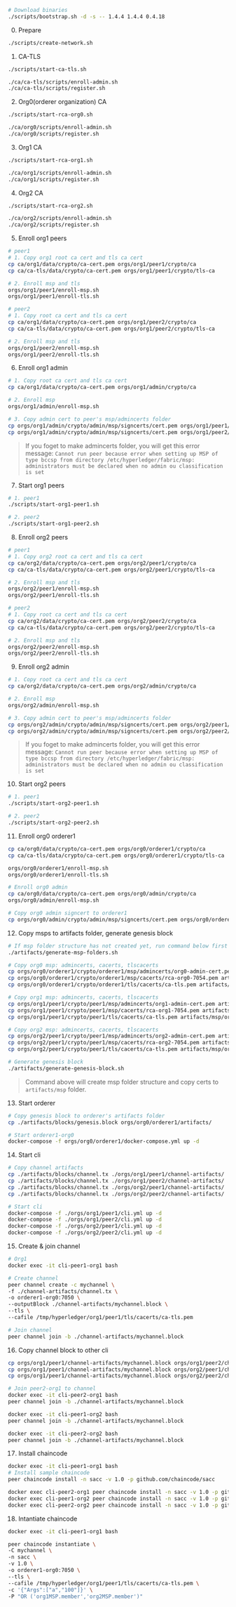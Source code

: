 ```sh
# Download binaries
./scripts/bootstrap.sh -d -s -- 1.4.4 1.4.4 0.4.18
```

0. Prepare
```sh
./scripts/create-network.sh
```

1. CA-TLS
```sh
./scripts/start-ca-tls.sh

./ca/ca-tls/scripts/enroll-admin.sh
./ca/ca-tls/scripts/register.sh
```

2. Org0(orderer organization) CA
```sh
./scripts/start-rca-org0.sh

./ca/org0/scripts/enroll-admin.sh
./ca/org0/scripts/register.sh
```
3. Org1 CA
```sh
./scripts/start-rca-org1.sh

./ca/org1/scripts/enroll-admin.sh
./ca/org1/scripts/register.sh
```

4. Org2 CA
```sh
./scripts/start-rca-org2.sh

./ca/org2/scripts/enroll-admin.sh
./ca/org2/scripts/register.sh
```

5. Enroll org1 peers
```sh
# peer1
# 1. Copy org1 root ca cert and tls ca cert
cp ca/org1/data/crypto/ca-cert.pem orgs/org1/peer1/crypto/ca
cp ca/ca-tls/data/crypto/ca-cert.pem orgs/org1/peer1/crypto/tls-ca

# 2. Enroll msp and tls
orgs/org1/peer1/enroll-msp.sh
orgs/org1/peer1/enroll-tls.sh

# peer2
# 1. Copy root ca cert and tls ca cert
cp ca/org1/data/crypto/ca-cert.pem orgs/org1/peer2/crypto/ca
cp ca/ca-tls/data/crypto/ca-cert.pem orgs/org1/peer2/crypto/tls-ca

# 2. Enroll msp and tls
orgs/org1/peer2/enroll-msp.sh
orgs/org1/peer2/enroll-tls.sh
```

6. Enroll org1 admin
```sh
# 1. Copy root ca cert and tls ca cert
cp ca/org1/data/crypto/ca-cert.pem orgs/org1/admin/crypto/ca

# 2. Enroll msp
orgs/org1/admin/enroll-msp.sh

# 3. Copy admin cert to peer's msp/admincerts folder
cp orgs/org1/admin/crypto/admin/msp/signcerts/cert.pem orgs/org1/peer1/crypto/peer1/msp/admincerts/org1-admin-cert.pem
cp orgs/org1/admin/crypto/admin/msp/signcerts/cert.pem orgs/org1/peer2/crypto/peer2/msp/admincerts/org1-admin-cert.pem
```
> If you foget to make admincerts folder, you will get this error message: `Cannot run peer because error when setting up MSP of type bccsp from directory /etc/hyperledger/fabric/msp: administrators must be declared when no admin ou classification is set`

7. Start org1 peers
```sh
# 1. peer1
./scripts/start-org1-peer1.sh

# 2. peer2
./scripts/start-org1-peer2.sh
```

8. Enroll org2 peers
```sh
# peer1
# 1. Copy org2 root ca cert and tls ca cert
cp ca/org2/data/crypto/ca-cert.pem orgs/org2/peer1/crypto/ca
cp ca/ca-tls/data/crypto/ca-cert.pem orgs/org2/peer1/crypto/tls-ca

# 2. Enroll msp and tls
orgs/org2/peer1/enroll-msp.sh
orgs/org2/peer1/enroll-tls.sh

# peer2
# 1. Copy root ca cert and tls ca cert
cp ca/org2/data/crypto/ca-cert.pem orgs/org2/peer2/crypto/ca
cp ca/ca-tls/data/crypto/ca-cert.pem orgs/org2/peer2/crypto/tls-ca

# 2. Enroll msp and tls
orgs/org2/peer2/enroll-msp.sh
orgs/org2/peer2/enroll-tls.sh
```

9. Enroll org2 admin
```sh
# 1. Copy root ca cert and tls ca cert
cp ca/org2/data/crypto/ca-cert.pem orgs/org2/admin/crypto/ca

# 2. Enroll msp
orgs/org2/admin/enroll-msp.sh

# 3. Copy admin cert to peer's msp/admincerts folder
cp orgs/org2/admin/crypto/admin/msp/signcerts/cert.pem orgs/org2/peer1/crypto/peer1/msp/admincerts/org2-admin-cert.pem
cp orgs/org2/admin/crypto/admin/msp/signcerts/cert.pem orgs/org2/peer2/crypto/peer2/msp/admincerts/org2-admin-cert.pem
```
> If you foget to make admincerts folder, you will get this error message: `Cannot run peer because error when setting up MSP of type bccsp from directory /etc/hyperledger/fabric/msp: administrators must be declared when no admin ou classification is set`

10. Start org2 peers
```sh
# 1. peer1
./scripts/start-org2-peer1.sh

# 2. peer2
./scripts/start-org2-peer2.sh
```

11. Enroll org0 orderer1
```sh
cp ca/org0/data/crypto/ca-cert.pem orgs/org0/orderer1/crypto/ca
cp ca/ca-tls/data/crypto/ca-cert.pem orgs/org0/orderer1/crypto/tls-ca

orgs/org0/orderer1/enroll-msp.sh
orgs/org0/orderer1/enroll-tls.sh

# Enroll org0 admin
cp ca/org0/data/crypto/ca-cert.pem orgs/org0/admin/crypto/ca
orgs/org0/admin/enroll-msp.sh

# Copy org0 admin signcert to orderer1
cp orgs/org0/admin/crypto/admin/msp/signcerts/cert.pem orgs/org0/orderer1/crypto/orderer1/msp/admincerts/org0-admin-cert.pem
```

12. Copy msps to artifacts folder, generate genesis block
```sh
# If msp folder structure has not created yet, run command below first
./artifacts/generate-msp-folders.sh

# Copy org0 msp: admincerts, cacerts, tlscacerts
cp orgs/org0/orderer1/crypto/orderer1/msp/admincerts/org0-admin-cert.pem artifacts/msp/org0/admincerts/
cp orgs/org0/orderer1/crypto/orderer1/msp/cacerts/rca-org0-7054.pem artifacts/msp/org0/cacerts/
cp orgs/org0/orderer1/crypto/orderer1/tls/cacerts/ca-tls.pem artifacts/msp/org0/tlscacerts/

# Copy org1 msp: admincerts, cacerts, tlscacerts
cp orgs/org1/peer1/crypto/peer1/msp/admincerts/org1-admin-cert.pem artifacts/msp/org1/admincerts/
cp orgs/org1/peer1/crypto/peer1/msp/cacerts/rca-org1-7054.pem artifacts/msp/org1/cacerts/
cp orgs/org1/peer1/crypto/peer1/tls/cacerts/ca-tls.pem artifacts/msp/org1/tlscacerts/

# Copy org2 msp: admincerts, cacerts, tlscacerts
cp orgs/org2/peer1/crypto/peer1/msp/admincerts/org2-admin-cert.pem artifacts/msp/org2/admincerts/
cp orgs/org2/peer1/crypto/peer1/msp/cacerts/rca-org2-7054.pem artifacts/msp/org2/cacerts/
cp orgs/org2/peer1/crypto/peer1/tls/cacerts/ca-tls.pem artifacts/msp/org2/tlscacerts/

# Generate genesis block
./artifacts/generate-genesis-block.sh
```
> Command above will create msp folder structure and copy certs to `artifacts/msp` folder.

13. Start orderer
```sh
# Copy genesis block to orderer's artifacts folder
cp ./artifacts/blocks/genesis.block orgs/org0/orderer1/artifacts/

# Start orderer1-org0
docker-compose -f orgs/org0/orderer1/docker-compose.yml up -d
```

14. Start cli
```sh
# Copy channel artifacts
cp ./artifacts/blocks/channel.tx ./orgs/org1/peer1/channel-artifacts/
cp ./artifacts/blocks/channel.tx ./orgs/org1/peer2/channel-artifacts/
cp ./artifacts/blocks/channel.tx ./orgs/org2/peer1/channel-artifacts/
cp ./artifacts/blocks/channel.tx ./orgs/org2/peer2/channel-artifacts/

# Start cli
docker-compose -f ./orgs/org1/peer1/cli.yml up -d
docker-compose -f ./orgs/org1/peer2/cli.yml up -d
docker-compose -f ./orgs/org2/peer1/cli.yml up -d
docker-compose -f ./orgs/org2/peer2/cli.yml up -d
```

15. Create & join channel
```sh
# Org1
docker exec -it cli-peer1-org1 bash

# Create channel
peer channel create -c mychannel \
-f ./channel-artifacts/channel.tx \
-o orderer1-org0:7050 \
--outputBlock ./channel-artifacts/mychannel.block \
--tls \
--cafile /tmp/hyperledger/org1/peer1/tls/cacerts/ca-tls.pem

# Join channel
peer channel join -b ./channel-artifacts/mychannel.block
```

16. Copy channel block to other cli
```sh
cp orgs/org1/peer1/channel-artifacts/mychannel.block orgs/org1/peer2/channel-artifacts/
cp orgs/org1/peer1/channel-artifacts/mychannel.block orgs/org2/peer1/channel-artifacts/
cp orgs/org1/peer1/channel-artifacts/mychannel.block orgs/org2/peer2/channel-artifacts/
```

```sh
# Join peer2-org1 to channel
docker exec -it cli-peer2-org1 bash
peer channel join -b ./channel-artifacts/mychannel.block

docker exec -it cli-peer1-org2 bash
peer channel join -b ./channel-artifacts/mychannel.block

docker exec -it cli-peer2-org2 bash
peer channel join -b ./channel-artifacts/mychannel.block
```

17. Install chaincode
```sh
docker exec -it cli-peer1-org1 bash
# Install sample chaincode
peer chaincode install -n sacc -v 1.0 -p github.com/chaincode/sacc

docker exec cli-peer2-org1 peer chaincode install -n sacc -v 1.0 -p github.com/chaincode/sacc
docker exec cli-peer1-org2 peer chaincode install -n sacc -v 1.0 -p github.com/chaincode/sacc
docker exec cli-peer2-org2 peer chaincode install -n sacc -v 1.0 -p github.com/chaincode/sacc
```

18. Intantiate chaincode
```sh
docker exec -it cli-peer1-org1 bash

peer chaincode instantiate \
-C mychannel \
-n sacc \
-v 1.0 \
-o orderer1-org0:7050 \
--tls \
--cafile /tmp/hyperledger/org1/peer1/tls/cacerts/ca-tls.pem \
-c '{"Args":["a","100"]}' \
-P "OR ('org1MSP.member','org2MSP.member')"
```